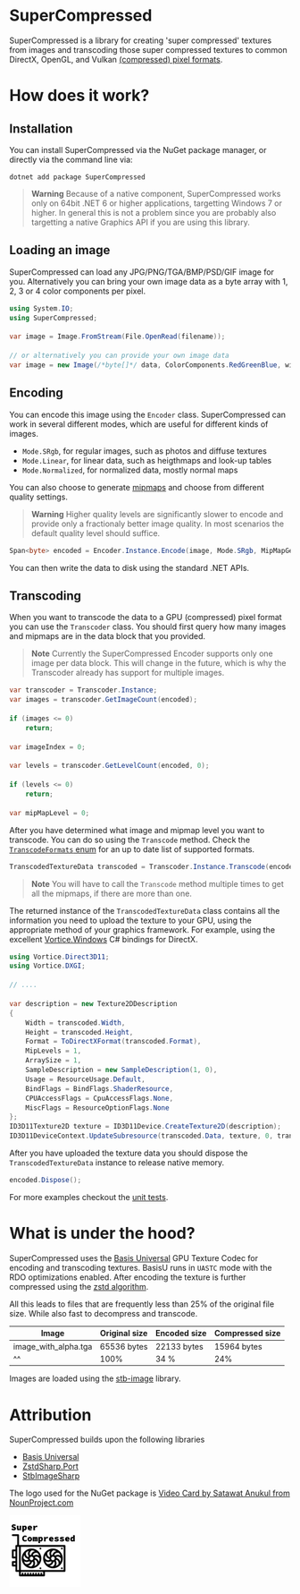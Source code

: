 # SuperCompressed

SuperCompressed is a library for creating 'super compressed' textures from images and transcoding those super compressed textures to common DirectX, OpenGL, and Vulkan [(compressed) pixel formats](http://renderingpipeline.com/2012/07/texture-compression/).

# How does it work?

## Installation
You can install SuperCompressed via the NuGet package manager, or directly via the command line via:

```PS
dotnet add package SuperCompressed
```
> **Warning**
> Because of a native component, SuperCompressed works only on 64bit .NET 6 or higher applications, targetting Windows 7 or higher. In general this is not a problem since you are probably also targetting a native Graphics API if you are using this library.

## Loading an image
SuperCompressed can load any JPG/PNG/TGA/BMP/PSD/GIF image for you. Alternatively you can bring your own image data as a byte array with 1, 2, 3 or 4 color components per pixel.

```C#
using System.IO;
using SuperCompressed;

var image = Image.FromStream(File.OpenRead(filename));

// or alternatively you can provide your own image data
var image = new Image(/*byte[]*/ data, ColorComponents.RedGreenBlue, width, height);
```

## Encoding

You can encode this image using the `Encoder` class. SuperCompressed can work in several different modes, which are useful for different kinds of images.
- `Mode.SRgb`, for regular images, such as photos and diffuse textures
- `Mode.Linear`, for linear data, such as heigthmaps and look-up tables
- `Mode.Normalized`, for normalized data, mostly normal maps

You can also choose to generate [mipmaps](https://en.wikipedia.org/wiki/Mipmap) and choose from different quality settings.

> **Warning**
> Higher quality levels are significantly slower to encode and provide only a fractionaly better image quality. In most scenarios the default quality level should suffice.

```C#
Span<byte> encoded = Encoder.Instance.Encode(image, Mode.SRgb, MipMapGeneration.Full, Quality.Default);
```

You can then write the data to disk using the standard .NET APIs.

## Transcoding

When you want to transcode the data to a GPU (compressed) pixel format you can use the `Transcoder` class. You should first query how many images and mipmaps are in the data block that you provided.

> **Note**
> Currently the SuperCompressed Encoder supports only one image per data block. This will change in the future, which is why the Transcoder already has support for multiple images.

```C#
var transcoder = Transcoder.Instance;
var images = transcoder.GetImageCount(encoded);

if (images <= 0)
    return;

var imageIndex = 0;

var levels = transcoder.GetLevelCount(encoded, 0);

if (levels <= 0)
    return;

var mipMapLevel = 0;
```

After you have determined what image and mipmap level you want to transcode. You can do so using the `Transcode` method. Check the [`TranscodeFormats` enum](src/SuperCompressed/TranscodeFormats.cs) for an up to date list of supported formats.


```C#
TranscodedTextureData transcoded = Transcoder.Instance.Transcode(encoded, imageIndex, mipMapLevel, TranscodeFormats.BC7_RGBA);
```
> **Note**
> You will have to call the `Transcode` method multiple times to get all the mipmaps, if there are more than one.


The returned instance of the `TranscodedTextureData` class contains all the information you need to upload the texture to your GPU, using the appropriate method of your graphics framework. For example, using the excellent [Vortice.Windows](https://github.com/amerkoleci/Vortice.Windows) C# bindings for DirectX.

```C#
using Vortice.Direct3D11;
using Vortice.DXGI;

// ....

var description = new Texture2DDescription
{
    Width = transcoded.Width,
    Height = transcoded.Height,
    Format = ToDirectXFormat(transcoded.Format),
    MipLevels = 1,
    ArraySize = 1,
    SampleDescription = new SampleDescription(1, 0),
    Usage = ResourceUsage.Default,
    BindFlags = BindFlags.ShaderResource,
    CPUAccessFlags = CpuAccessFlags.None,
    MiscFlags = ResourceOptionFlags.None
};
ID3D11Texture2D texture = ID3D11Device.CreateTexture2D(description);
ID3D11DeviceContext.UpdateSubresource(transcoded.Data, texture, 0, transcoded.Pitch, 0);
```

After you have uploaded the texture data you should dispose the `TranscodedTextureData` instance to release native memory.

```C#
encoded.Dispose();
```

For more examples checkout the [unit tests](src/SuperCompressed.Tests/UnitTests.cs).

# What is under the hood?

SuperCompressed uses the [Basis Universal](https://github.com/BinomialLLC/basis_universal) GPU Texture Codec for encoding and transcoding textures.
BasisU runs in `UASTC` mode with the RDO optimizations enabled. After encoding the texture is further compressed using the [zstd algorithm](https://github.com/oleg-st/ZstdSharp).

All this leads to files that are frequently less than 25% of the original file size. While also fast to decompress and transcode.

Image | Original size| Encoded size | Compressed size
---|---|---|---|
image_with_alpha.tga | 65536 bytes | 22133 bytes | 15964 bytes |
^^ | 100% | 34 % | 24% |

Images are loaded using the [stb-image](https://github.com/StbSharp/StbImageSharp) library.

# Attribution

SuperCompressed builds upon the following libraries
- [Basis Universal](https://github.com/BinomialLLC/basis_universal)
- [ZstdSharp.Port](https://github.com/oleg-st/ZstdSharp)
- [StbImageSharp](https://github.com/StbSharp/StbImageSharp)

The logo used for the NuGet package is [Video Card by Satawat Anukul from NounProject.com](https://thenounproject.com/icon/compress-1644730/)

![Logo Super Compressed](noun-video-card-4546862.png)
